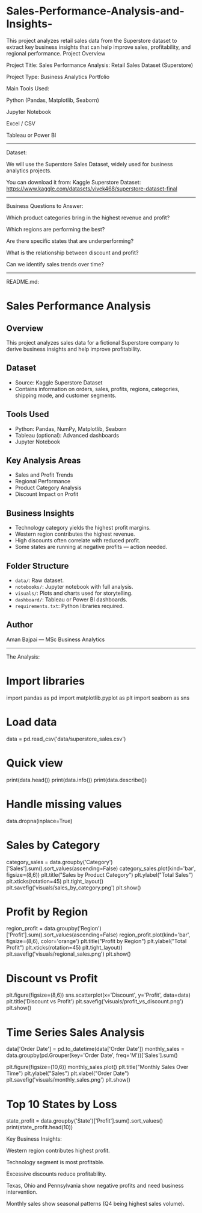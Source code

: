 # Sales-Performance-Analysis-and-Insights-
This project analyzes retail sales data from the Superstore dataset to extract key business insights that can help improve sales, profitability, and regional performance.
Project Overview

Project Title:
Sales Performance Analysis: Retail Sales Dataset (Superstore)

Project Type:
Business Analytics Portfolio

Main Tools Used:

Python (Pandas, Matplotlib, Seaborn)

Jupyter Notebook

Excel / CSV 

Tableau or Power BI 




---

Dataset:

We will use the Superstore Sales Dataset, widely used for business analytics projects.

You can download it from:
Kaggle Superstore Dataset: https://www.kaggle.com/datasets/vivek468/superstore-dataset-final



---

Business Questions to Answer:

Which product categories bring in the highest revenue and profit?

Which regions are performing the best?

Are there specific states that are underperforming?

What is the relationship between discount and profit?

Can we identify sales trends over time?



---

README.md:

# Sales Performance Analysis

## Overview
This project analyzes sales data for a fictional Superstore company to derive business insights and help improve profitability.

## Dataset
- Source: Kaggle Superstore Dataset
- Contains information on orders, sales, profits, regions, categories, shipping mode, and customer segments.

## Tools Used
- Python: Pandas, NumPy, Matplotlib, Seaborn
- Tableau (optional): Advanced dashboards
- Jupyter Notebook

## Key Analysis Areas
- Sales and Profit Trends
- Regional Performance
- Product Category Analysis
- Discount Impact on Profit

## Business Insights
- Technology category yields the highest profit margins.
- Western region contributes the highest revenue.
- High discounts often correlate with reduced profit.
- Some states are running at negative profits — action needed.

## Folder Structure
- `data/`: Raw dataset.
- `notebooks/`: Jupyter notebook with full analysis.
- `visuals/`: Plots and charts used for storytelling.
- `dashboard/`: Tableau or Power BI dashboards.
- `requirements.txt`: Python libraries required.

## Author
Aman Bajpai — MSc Business Analytics


---

The Analysis:

# Import libraries
import pandas as pd
import matplotlib.pyplot as plt
import seaborn as sns

# Load data
data = pd.read_csv('data/superstore_sales.csv')

# Quick view
print(data.head())
print(data.info())
print(data.describe())

# Handle missing values
data.dropna(inplace=True)

# Sales by Category
category_sales = data.groupby('Category')['Sales'].sum().sort_values(ascending=False)
category_sales.plot(kind='bar', figsize=(8,6))
plt.title("Sales by Product Category")
plt.ylabel("Total Sales")
plt.xticks(rotation=45)
plt.tight_layout()
plt.savefig('visuals/sales_by_category.png')
plt.show()

# Profit by Region
region_profit = data.groupby('Region')['Profit'].sum().sort_values(ascending=False)
region_profit.plot(kind='bar', figsize=(8,6), color='orange')
plt.title("Profit by Region")
plt.ylabel("Total Profit")
plt.xticks(rotation=45)
plt.tight_layout()
plt.savefig('visuals/regional_sales.png')
plt.show()

# Discount vs Profit
plt.figure(figsize=(8,6))
sns.scatterplot(x='Discount', y='Profit', data=data)
plt.title('Discount vs Profit')
plt.savefig('visuals/profit_vs_discount.png')
plt.show()

# Time Series Sales Analysis
data['Order Date'] = pd.to_datetime(data['Order Date'])
monthly_sales = data.groupby(pd.Grouper(key='Order Date', freq='M'))['Sales'].sum()

plt.figure(figsize=(10,6))
monthly_sales.plot()
plt.title("Monthly Sales Over Time")
plt.ylabel("Sales")
plt.xlabel("Order Date")
plt.savefig('visuals/monthly_sales.png')
plt.show()

# Top 10 States by Loss
state_profit = data.groupby('State')['Profit'].sum().sort_values()
print(state_profit.head(10))

 Key Business Insights:

Western region contributes highest profit.

Technology segment is most profitable.

Excessive discounts reduce profitability.

Texas, Ohio and Pennsylvania show negative profits and need business intervention.

Monthly sales show seasonal patterns (Q4 being highest sales volume).
